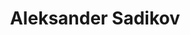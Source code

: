 ---
SICRIS: Assist. Prof. Aleksander Sadikov, PhD
draft: false
fixName: aleksander_sadikov
lab: Artificial Intelligence Laboratory
labPos: Head of Laboratory
location: R3.69 - Kabinet
mailInfo: aleksander.sadikov@fri.uni-lj.si
officeHours: null
profName: Assist. Prof. Aleksander Sadikov, PhD
profTitle: Assistant
telephoneInfo: null
title: Aleksander Sadikov
---